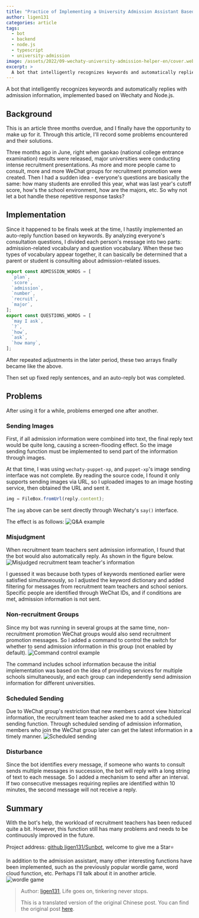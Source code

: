 ```yaml
---
title: "Practice of Implementing a University Admission Assistant Based on Wechaty"
author: ligen131
categories: article
tags:
  - bot
  - backend
  - node.js
  - typescript
  - university-admission
image: /assets/2022/09-wechaty-university-admission-helper-en/cover.webp
excerpt: >
  A bot that intelligently recognizes keywords and automatically replies with admission information, implemented based on Wechaty and Node.js for university recruitment promotion.
---
```


A bot that intelligently recognizes keywords and automatically replies with admission information, implemented based on Wechaty and Node.js.

## Background

This is an article three months overdue, and I finally have the opportunity to make up for it. Through this article, I'll record some problems encountered and their solutions.

Three months ago in June, right when gaokao (national college entrance examination) results were released, major universities were conducting intense recruitment presentations. As more and more people came to consult, more and more WeChat groups for recruitment promotion were created. Then I had a sudden idea - everyone's questions are basically the same: how many students are enrolled this year, what was last year's cutoff score, how's the school environment, how are the majors, etc. So why not let a bot handle these repetitive response tasks?

## Implementation

Since it happened to be finals week at the time, I hastily implemented an auto-reply function based on keywords. By analyzing everyone's consultation questions, I divided each person's message into two parts: admission-related vocabulary and question vocabulary. When these two types of vocabulary appear together, it can basically be determined that a parent or student is consulting about admission-related issues.

```javascript
export const ADMISSION_WORDS = [
  `plan`,
  `score`,
  `admission`,
  `number`,
  `recruit`,
  `major`,
];
export const QUESTIONS_WORDS = [
  `may I ask`,
  `?`,
  `how`,
  `ask`,
  `how many`,
];
```

After repeated adjustments in the later period, these two arrays finally became like the above.

Then set up fixed reply sentences, and an auto-reply bot was completed.

## Problems

After using it for a while, problems emerged one after another.

### Sending Images

First, if all admission information were combined into text, the final reply text would be quite long, causing a screen-flooding effect. So the image sending function must be implemented to send part of the information through images.

At that time, I was using `wechaty-puppet-xp`, and `puppet-xp`'s image sending interface was not complete. By reading the source code, I found it only supports sending images via URL, so I uploaded images to an image hosting service, then obtained the URL and sent it.

```javascript
img = FileBox.fromUrl(reply.content);
```

The `img` above can be sent directly through Wechaty's `say()` interface.

The effect is as follows:
![Q&A example](/assets/2022/09-wechaty-university-admission-helper-en/question_and_answer.webp)

### Misjudgment

When recruitment team teachers sent admission information, I found that the bot would also automatically reply. As shown in the figure below.
![Misjudged recruitment team teacher's information](/assets/2022/09-wechaty-university-admission-helper-en/error.webp)

I guessed it was because both types of keywords mentioned earlier were satisfied simultaneously, so I adjusted the keyword dictionary and added filtering for messages from recruitment team teachers and school seniors. Specific people are identified through WeChat IDs, and if conditions are met, admission information is not sent.

### Non-recruitment Groups

Since my bot was running in several groups at the same time, non-recruitment promotion WeChat groups would also send recruitment promotion messages. So I added a command to control the switch for whether to send admission information in this group (not enabled by default).
![Command control example](/assets/2022/09-wechaty-university-admission-helper-en/command.webp)

The command includes school information because the initial implementation was based on the idea of providing services for multiple schools simultaneously, and each group can independently send admission information for different universities.

### Scheduled Sending

Due to WeChat group's restriction that new members cannot view historical information, the recruitment team teacher asked me to add a scheduled sending function. Through scheduled sending of admission information, members who join the WeChat group later can get the latest information in a timely manner.
![Scheduled sending](/assets/2022/09-wechaty-university-admission-helper-en/timing.webp)

### Disturbance

Since the bot identifies every message, if someone who wants to consult sends multiple messages in succession, the bot will reply with a long string of text to each message. So I added a mechanism to send after an interval. If two consecutive messages requiring replies are identified within 10 minutes, the second message will not receive a reply.

## Summary

With the bot's help, the workload of recruitment teachers has been reduced quite a bit. However, this function still has many problems and needs to be continuously improved in the future.

Project address: [github ligen131/Sunbot](https://github.com/ligen131/Sunbot), welcome to give me a Star⭐

In addition to the admission assistant, many other interesting functions have been implemented, such as the previously popular wordle game, word cloud function, etc. Perhaps I'll talk about it in another article.
![wordle game](/assets/2022/09-wechaty-university-admission-helper-en/wordle.webp)

> Author: [ligen131](https://ligen131.com), Life goes on, tinkering never stops.
>
> This is a translated version of the original Chinese post. You can find the original post [here](/2022/09/27/wechaty-university-admission-helper/).
